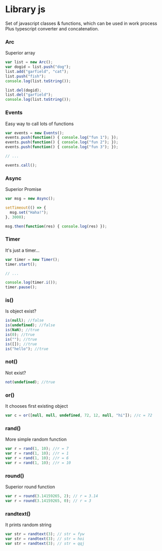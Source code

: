 # Library js

Set of javascript classes & functions, which can be used in work process
Plus typescript converter and concatenation.

### Arc
Superior array
```javascript
var list = new Arc();
var dogid = list.push("dog");
list.add("garfield", "cat");
list.push("fish");
console.log(list.toString());

list.del(dogid);
list.del("garfield");
console.log(list.toString());
```

### Events
Easy way to call lots of functions
```javascript
var events = new Events();
events.push(function() { console.log("fun 1"); });
events.push(function() { console.log("fun 2"); });
events.push(function() { console.log("fun 3"); });

// ...

events.call();
```

### Async
Superior Promise
```javascript
var msg = new Async();

setTimeout(() => {
  msg.set("Haha!");
}, 3000);

msg.then(function(res) { console.log(res) });
```

### Timer
It's just a timer...
```javascript
var timer = new Timer();
timer.start();

// ...

console.log(timer.i());
timer.pause();
```

### is()
Is object exist?
```javascript
is(null); //false
is(undefined); //false
is(NaN); //true
is(0); //true
is(""); //true
is([]); //true
is("hello"); //true
```

### not()
Not exist?
```javascript
not(undefined); //true
```

### or()
It chooses first existing object
```javascript
var c = or([null, null, undefined, 72, 12, null, "hi"]); //c = 72
```

### rand()
More simple random function
```javascript
var r = rand(1, 10); //r = 7
var r = rand(1, 10); //r = 1
var r = rand(1, 10); //r = 6
var r = rand(1, 10); //r = 10
```

### round()
Superior round function
```javascript
var r = round(3.14159265, 2); // r = 3.14
var r = round(3.14159265, 0); // r = 3
```

### randtext()
It prints random string
```javascript
var str = randtext(3); // str = fyw
var str = randtext(3); // str = hoi
var str = randtext(3); // str = qqj
```